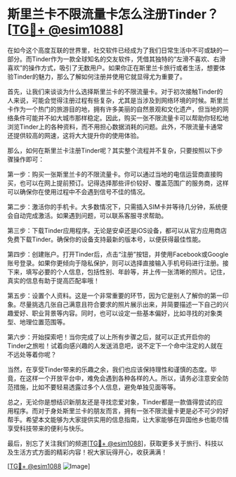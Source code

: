 # 斯里兰卡不限流量卡怎么注册Tinder？[[TG💪+ @esim1088](https://t.me/s/esim1088)]

在如今这个高度互联的世界里，社交软件已经成为了我们日常生活中不可或缺的一部分。而Tinder作为一款全球知名的交友软件，凭借其独特的“左滑不喜欢、右滑喜欢”的操作方式，吸引了无数用户。如果你正在斯里兰卡旅行或者生活，想要体验Tinder的魅力，那么了解如何注册并使用它就显得尤为重要了。

首先，让我们来谈谈为什么选择斯里兰卡的不限流量卡。对于初次接触Tinder的人来说，可能会觉得注册过程有些复杂，尤其是当涉及到网络环境的时候。斯里兰卡作为一个热门的旅游目的地，拥有许多美丽的自然景观和文化遗产，但当地的网络条件可能并不如大城市那样稳定。因此，购买一张不限流量卡可以帮助你轻松地浏览Tinder上的各种资料，而不用担心数据消耗的问题。此外，不限流量卡通常还提供较高的网速，这将大大提升你的使用体验。

那么，如何在斯里兰卡注册Tinder呢？其实整个流程并不复杂，只要按照以下步骤操作即可：

第一步：购买一张斯里兰卡的不限流量卡。你可以通过当地的电信运营商直接购买，也可以在网上提前预订。记得选择那些评价较好、覆盖范围广的服务商，这样可以确保你在使用过程中不会遇到信号不佳的情况。

第二步：激活你的手机卡。大多数情况下，只需插入SIM卡并等待几分钟，系统便会自动完成激活。如果遇到问题，可以联系客服寻求帮助。

第三步：下载Tinder应用程序。无论是安卓还是iOS设备，都可以从官方应用商店免费下载Tinder。确保你的设备支持最新的版本号，以便获得最佳性能。

第四步：创建账户。打开Tinder后，点击“注册”按钮，并使用Facebook或Google账号登录。如果你更倾向于隐私保护，则可以选择直接输入手机号码进行注册。接下来，填写必要的个人信息，包括性别、年龄等，并上传一张清晰的照片。记住，真实的信息有助于提高匹配率哦！

第五步：设置个人资料。这是一个非常重要的环节，因为它是别人了解你的第一印象。尽量挑选几张自己满意且符合要求的照片展示出来，并简要描述一下自己的兴趣爱好、职业背景等内容。同时，也可以设定一些基本偏好，比如寻找的对象类型、地理位置范围等。

第六步：开始探索吧！当你完成了以上所有步骤之后，就可以正式开启你的Tinder之旅啦！试着向感兴趣的人发送消息吧，说不定下一个命中注定的人就在不远处等着你呢？

当然，在享受Tinder带来的乐趣之余，我们也应该保持理性和谨慎的态度。毕竟，在这样一个开放平台中，难免会遇到各种各样的人。所以，请务必注意安全防范措施，比如不要轻易透露过多个人信息，避免单独见面等等。

总之，无论你是想结识新朋友还是寻找恋爱对象，Tinder都是一款值得尝试的应用程序。而对于身处斯里兰卡的朋友而言，拥有一张不限流量卡更是必不可少的好帮手。希望本文能够为大家提供实用的信息指南，让大家能够在异国他乡也能尽情享受科技带来的便利与快乐。

最后，别忘了关注我们的频道[[TG💪+ @esim1088](https://t.me/s/esim1088)]，获取更多关于旅行、科技以及生活方式方面的精彩内容！祝大家玩得开心，收获满满！

[[TG💪+ @esim1088](https://t.me/s/esim1088) ![Image](https://i.postimg.cc/4NQfJmqS/Snipaste-2025-05-13-00-14-12.png)]